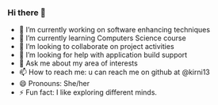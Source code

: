 ### Hi there 👋

- 🔭 I’m currently working on software enhancing techniques
- 🌱 I’m currently learning Computers Science course
- 👯 I’m looking to collaborate on project activities
- 🤔 I’m looking for help with application build support
- 💬 Ask me about my area of interests
- 📫 How to reach me: u can reach me on github at @kirni13
- 😄 Pronouns: She/her
- ⚡ Fun fact: I like exploring different minds.
